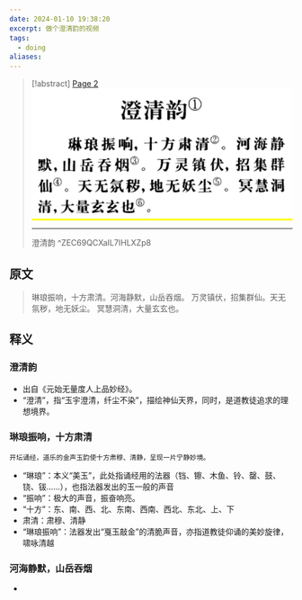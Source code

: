 ```yaml
---
date: 2024-01-10 19:38:20
excerpt: 做个澄清韵的视频
tags:
  - doing
aliases:
---
```

> [!abstract] [Page 2](zotero://open-pdf/library/items/IL7IHLXZ?page=8&annotation=ZEC69QCX) <mark style="color: #ffd400;">![](08-Assets/images/zotero/ZEC69QCX.png)</mark>
> 
> * * *
> 
> 澄清韵
> ^ZEC69QCXaIL7IHLXZp8

## 原文

> 琳琅振响，十方肃清。河海静默，山岳吞烟。
> 万灵镇伏，招集群仙。天无氛秽，地无妖尘。
> 冥慧洞清，大量玄玄也。

## 释义

### 澄清韵

- 出自《元始无量度人上品妙经》。
- “澄清”，指“玉宇澄清，纤尘不染”，描绘神仙天界，同时，是道教徒追求的理想境界。

### 琳琅振响，十方肃清
	开坛诵经，道乐的金声玉韵使十方肃穆、清静，呈现一片宁静妙境。
- “琳琅”：本义“美玉”，此处指诵经用的法器（铛、镲、木鱼、铃、罄、鼓、铙、钹……），也指法器发出的玉一般的声音
- “振响”：极大的声音，振奋响亮。
- “十方”：东、南、西、北、东南、西南、西北、东北、上、下
- 肃清：肃穆、清静
- “琳琅振响”：法器发出“戛玉敲金”的清脆声音，亦指道教徒仰诵的美妙旋律，啸咏清越

### 河海静默，山岳吞烟
	
- 


 
